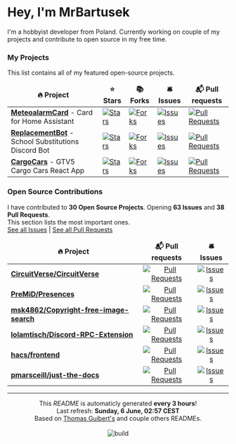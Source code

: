 <h1>Hey, I'm MrBartusek</h1>

<p>I'm a hobbyist developer from Poland. Currently working on couple of my projects and contribute to open source in my free time.</p>

<h3>My Projects</h3>
<p>This list contains all of my featured open-source projects.</p>
<table>
	<thead align="center">
		<tr border: none;>
		<td><b>🔥 Project</b></td>
		<td><b>⭐ Stars</b></td>
		<td><b>📚 Forks</b></td>
		<td><b>🛎 Issues</b></td>
		<td><b>📬 Pull requests</b></td>
	</tr>
	</thead>
	<tbody>
	  <tr>
			<td><a href="https://github.com/MrBartusek&#x2F;MeteoalarmCard"><b>MeteoalarmCard</b></a> - Card for Home Assistant</td>
			<td>
				<a href="https://github.com/MrBartusek&#x2F;MeteoalarmCard/stargazers">
					<img alt="Stars" src="https://img.shields.io/github/stars/MrBartusek&#x2F;MeteoalarmCard?style=flat-square&labelColor=343b41"/>
				</a>
			</td>
			<td>
				<a href="https://github.com/MrBartusek&#x2F;MeteoalarmCard/network/members">
					<img alt="Forks" src="https://img.shields.io/github/forks/MrBartusek&#x2F;MeteoalarmCard?style=flat-square&labelColor=343b41"/>
				</a>
			</td>
			<td>
				<a href="https://github.com/MrBartusek&#x2F;MeteoalarmCard/issues?q=is:issue+sort:updated-desc+is:open">
					<img alt="Issues" src="https://img.shields.io/github/issues/MrBartusek&#x2F;MeteoalarmCard?style=flat-square&labelColor=343b41"/>
				</a>
			</td>
			<td>
				<a href="https://github.com/MrBartusek&#x2F;MeteoalarmCard/pulls?q=is:pr+is:open+sort:updated-desc">
					<img alt="Pull Requests" src="https://img.shields.io/github/issues-pr/MrBartusek&#x2F;MeteoalarmCard?style=flat-square&labelColor=343b41"/>
				</a>
			</td>
		</tr>
	  <tr>
			<td><a href="https://github.com/ReplacementBot&#x2F;ReplacementBot"><b>ReplacementBot</b></a> - School Substitutions Discord Bot</td>
			<td>
				<a href="https://github.com/ReplacementBot&#x2F;ReplacementBot/stargazers">
					<img alt="Stars" src="https://img.shields.io/github/stars/ReplacementBot&#x2F;ReplacementBot?style=flat-square&labelColor=343b41"/>
				</a>
			</td>
			<td>
				<a href="https://github.com/ReplacementBot&#x2F;ReplacementBot/network/members">
					<img alt="Forks" src="https://img.shields.io/github/forks/ReplacementBot&#x2F;ReplacementBot?style=flat-square&labelColor=343b41"/>
				</a>
			</td>
			<td>
				<a href="https://github.com/ReplacementBot&#x2F;ReplacementBot/issues?q=is:issue+sort:updated-desc+is:open">
					<img alt="Issues" src="https://img.shields.io/github/issues/ReplacementBot&#x2F;ReplacementBot?style=flat-square&labelColor=343b41"/>
				</a>
			</td>
			<td>
				<a href="https://github.com/ReplacementBot&#x2F;ReplacementBot/pulls?q=is:pr+is:open+sort:updated-desc">
					<img alt="Pull Requests" src="https://img.shields.io/github/issues-pr/ReplacementBot&#x2F;ReplacementBot?style=flat-square&labelColor=343b41"/>
				</a>
			</td>
		</tr>
	  <tr>
			<td><a href="https://github.com/MrBartusek&#x2F;CargoCars"><b>CargoCars</b></a> - GTV5 Cargo Cars React App</td>
			<td>
				<a href="https://github.com/MrBartusek&#x2F;CargoCars/stargazers">
					<img alt="Stars" src="https://img.shields.io/github/stars/MrBartusek&#x2F;CargoCars?style=flat-square&labelColor=343b41"/>
				</a>
			</td>
			<td>
				<a href="https://github.com/MrBartusek&#x2F;CargoCars/network/members">
					<img alt="Forks" src="https://img.shields.io/github/forks/MrBartusek&#x2F;CargoCars?style=flat-square&labelColor=343b41"/>
				</a>
			</td>
			<td>
				<a href="https://github.com/MrBartusek&#x2F;CargoCars/issues?q=is:issue+sort:updated-desc+is:open">
					<img alt="Issues" src="https://img.shields.io/github/issues/MrBartusek&#x2F;CargoCars?style=flat-square&labelColor=343b41"/>
				</a>
			</td>
			<td>
				<a href="https://github.com/MrBartusek&#x2F;CargoCars/pulls?q=is:pr+is:open+sort:updated-desc">
					<img alt="Pull Requests" src="https://img.shields.io/github/issues-pr/MrBartusek&#x2F;CargoCars?style=flat-square&labelColor=343b41"/>
				</a>
			</td>
		</tr>
	</tbody>
</table>

<h3>Open Source Contributions</h3>
<p>
	I have contributed to <b>30 Open Source Projects</b>. 
	Opening <b>63 Issues</b> and <b>38 Pull Requests</b>.<br>
	This section lists the most important ones.<br>
	<a href="https://github.com/issues?q=is%3Aissue+author%3AMrBartusek">See all Issues</a> | <a href="https://github.com/pulls?q=is%3Apr+author%3AMrBartusek">See all Pull Requests</a>
<table>
	<thead align="center">
		<tr border: none;>
		<td><b>🔥 Project</b></td>
		<td><b>📬 Pull requests</b></td>
		<td><b>🛎 Issues</b></td>
	</tr>
	</thead>
	<tbody>
	  <tr>
			<td><a href="https://github.com/CircuitVerse&#x2F;CircuitVerse"><b>CircuitVerse&#x2F;CircuitVerse</b></a></td>
			<td align="center">
				<a href="https://github.com/CircuitVerse&#x2F;CircuitVerse/pulls?q=is:pr+sort:updated-desc+author:MrBartusek">
					<img alt="Pull Requests" src="https://img.shields.io/badge/pull%20requests-15-blueviolet?style=flat-square&labelColor=343b41"/>
				</a>
			</td>
			<td align="center">
				<a href="https://github.com/CircuitVerse&#x2F;CircuitVerse/issues?q=is:issue+sort:updated-desc+author:MrBartusek">
					<img alt="Issues" src="https://img.shields.io/badge/issues-32-blue?style=flat-square&labelColor=343b41"/>
				</a>
			</td>
		</tr>
	  <tr>
			<td><a href="https://github.com/PreMiD&#x2F;Presences"><b>PreMiD&#x2F;Presences</b></a></td>
			<td align="center">
				<a href="https://github.com/PreMiD&#x2F;Presences/pulls?q=is:pr+sort:updated-desc+author:MrBartusek">
					<img alt="Pull Requests" src="https://img.shields.io/badge/pull%20requests-10-blueviolet?style=flat-square&labelColor=343b41"/>
				</a>
			</td>
			<td align="center">
				<a href="https://github.com/PreMiD&#x2F;Presences/issues?q=is:issue+sort:updated-desc+author:MrBartusek">
					<img alt="Issues" src="https://img.shields.io/badge/issues-1-blue?style=flat-square&labelColor=343b41"/>
				</a>
			</td>
		</tr>
	  <tr>
			<td><a href="https://github.com/msk4862&#x2F;Copyright-free-image-search"><b>msk4862&#x2F;Copyright-free-image-search</b></a></td>
			<td align="center">
				<a href="https://github.com/msk4862&#x2F;Copyright-free-image-search/pulls?q=is:pr+sort:updated-desc+author:MrBartusek">
					<img alt="Pull Requests" src="https://img.shields.io/badge/pull%20requests-3-blueviolet?style=flat-square&labelColor=343b41"/>
				</a>
			</td>
			<td align="center">
				<a href="https://github.com/msk4862&#x2F;Copyright-free-image-search/issues?q=is:issue+sort:updated-desc+author:MrBartusek">
					<img alt="Issues" src="https://img.shields.io/badge/issues-0-blue?style=flat-square&labelColor=343b41"/>
				</a>
			</td>
		</tr>
	  <tr>
			<td><a href="https://github.com/lolamtisch&#x2F;Discord-RPC-Extension"><b>lolamtisch&#x2F;Discord-RPC-Extension</b></a></td>
			<td align="center">
				<a href="https://github.com/lolamtisch&#x2F;Discord-RPC-Extension/pulls?q=is:pr+sort:updated-desc+author:MrBartusek">
					<img alt="Pull Requests" src="https://img.shields.io/badge/pull%20requests-2-blueviolet?style=flat-square&labelColor=343b41"/>
				</a>
			</td>
			<td align="center">
				<a href="https://github.com/lolamtisch&#x2F;Discord-RPC-Extension/issues?q=is:issue+sort:updated-desc+author:MrBartusek">
					<img alt="Issues" src="https://img.shields.io/badge/issues-1-blue?style=flat-square&labelColor=343b41"/>
				</a>
			</td>
		</tr>
	  <tr>
			<td><a href="https://github.com/hacs&#x2F;frontend"><b>hacs&#x2F;frontend</b></a></td>
			<td align="center">
				<a href="https://github.com/hacs&#x2F;frontend/pulls?q=is:pr+sort:updated-desc+author:MrBartusek">
					<img alt="Pull Requests" src="https://img.shields.io/badge/pull%20requests-2-blueviolet?style=flat-square&labelColor=343b41"/>
				</a>
			</td>
			<td align="center">
				<a href="https://github.com/hacs&#x2F;frontend/issues?q=is:issue+sort:updated-desc+author:MrBartusek">
					<img alt="Issues" src="https://img.shields.io/badge/issues-0-blue?style=flat-square&labelColor=343b41"/>
				</a>
			</td>
		</tr>
	  <tr>
			<td><a href="https://github.com/pmarsceill&#x2F;just-the-docs"><b>pmarsceill&#x2F;just-the-docs</b></a></td>
			<td align="center">
				<a href="https://github.com/pmarsceill&#x2F;just-the-docs/pulls?q=is:pr+sort:updated-desc+author:MrBartusek">
					<img alt="Pull Requests" src="https://img.shields.io/badge/pull%20requests-1-blueviolet?style=flat-square&labelColor=343b41"/>
				</a>
			</td>
			<td align="center">
				<a href="https://github.com/pmarsceill&#x2F;just-the-docs/issues?q=is:issue+sort:updated-desc+author:MrBartusek">
					<img alt="Issues" src="https://img.shields.io/badge/issues-2-blue?style=flat-square&labelColor=343b41"/>
				</a>
			</td>
		</tr>
	</tbody>
</table>

------------
<p align="center">
	This <i>README</i> is automaticly generated <b>every 3 hours</b>!<br>
	Last refresh: <b>Sunday, 6 June, 02:57 CEST</b><br>
	Based on <a href="https://github.com/thmsgbrt/thmsgbrt">Thomas Guibert's</a> and couple others READMEs.<br><br>
	<img alt="build" src="https://github.com/MrBartusek/MrBartusek/workflows/README%20build/badge.svg" />
</p>
